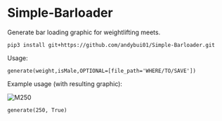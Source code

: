 # Simple-Barloader
Generate bar loading graphic for weightlifting meets.

```
pip3 install git+https://github.com/andybui01/Simple-Barloader.git
```

Usage:
```
generate(weight,isMale,OPTIONAL=[file_path='WHERE/TO/SAVE'])
```

Example usage (with resulting graphic):

![M250](https://user-images.githubusercontent.com/22631610/75131525-8da58f00-5727-11ea-9fb8-7c49237e55ea.jpeg)
```
generate(250, True)
```

